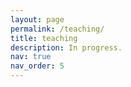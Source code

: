 ```yaml
---
layout: page
permalink: /teaching/
title: teaching
description: In progress. 
nav: true
nav_order: 5
---
```


